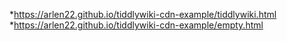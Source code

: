 *https://arlen22.github.io/tiddlywiki-cdn-example/tiddlywiki.html
*https://arlen22.github.io/tiddlywiki-cdn-example/empty.html
